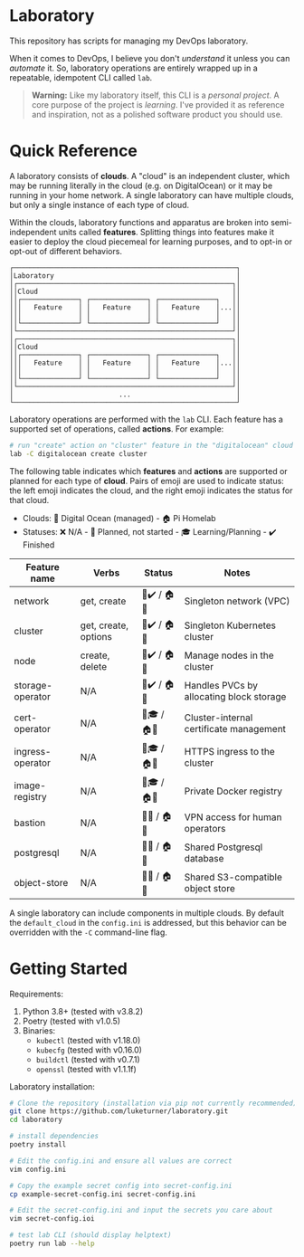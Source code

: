 # Laboratory

This repository has scripts for managing my DevOps laboratory.

When it comes to DevOps, I believe you don't _understand_ it unless you can _automate_ it. So, laboratory operations are entirely wrapped up in a repeatable, idempotent CLI called `lab`.

> **Warning:** Like my laboratory itself, this CLI is a _personal project_. A core purpose of the project is _learning_. I've provided it as reference and inspiration, not as a polished software product you should use.

# Quick Reference

A laboratory consists of **clouds**. A "cloud" is an independent cluster, which may be running literally in the cloud (e.g. on DigitalOcean) or it may be running in your home network. A single laboratory can have multiple clouds, but only a single instance of each type of cloud.

Within the clouds, laboratory functions and apparatus are broken into semi-independent units called **features**. Splitting things into features make it easier to deploy the cloud piecemeal for learning purposes, and to opt-in or opt-out of different behaviors.

```
┌───────────────────────────────────────────────────────┐
│Laboratory                                             │
│┌─────────────────────────────────────────────────────┐│
││Cloud                                                ││
││┌──────────────┐ ┌──────────────┐ ┌──────────────┐   ││
│││   Feature    │ │   Feature    │ │   Feature    │...││
│││              │ │              │ │              │   ││
││└──────────────┘ └──────────────┘ └──────────────┘   ││
│└─────────────────────────────────────────────────────┘│
│┌─────────────────────────────────────────────────────┐│
││Cloud                                                ││
││┌──────────────┐ ┌──────────────┐ ┌──────────────┐   ││
│││   Feature    │ │   Feature    │ │   Feature    │...││
│││              │ │              │ │              │   ││
││└──────────────┘ └──────────────┘ └──────────────┘   ││
│└─────────────────────────────────────────────────────┘│
│                          ...                          │
└───────────────────────────────────────────────────────┘
```

Laboratory operations are performed with the `lab` CLI. Each feature has a supported set of operations, called **actions**. For example:

```bash
# run "create" action on "cluster" feature in the "digitalocean" cloud
lab -C digitalocean create cluster
```

The following table indicates which **features** and **actions** are supported or planned for each type of **cloud**. Pairs of emoji are used to indicate status: the left emoji indicates the cloud, and the right emoji indicates the status for that cloud.

- Clouds: :ocean: Digital Ocean (managed) - :house: Pi Homelab
- Statuses: :x: N/A - :ghost: Planned, not started - :mortar_board: Learning/Planning - :heavy_check_mark: Finished 

| Feature name | Verbs | Status | Notes
|-|-|-|-|
| network           | get, create           | :ocean::heavy_check_mark: / :house::ghost: | Singleton network (VPC)
| cluster           | get, create, options  | :ocean::heavy_check_mark: / :house::ghost: | Singleton Kubernetes cluster
| node              | create, delete        | :ocean::heavy_check_mark: / :house::ghost: | Manage nodes in the cluster
| storage-operator  | N/A                   | :ocean::heavy_check_mark: / :house::ghost: | Handles PVCs by allocating block storage
| cert-operator     | N/A                   | :ocean::mortar_board: / :house::ghost: | Cluster-internal certificate management
| ingress-operator  | N/A                   | :ocean::mortar_board: / :house::ghost: | HTTPS ingress to the cluster
| image-registry    | N/A                   | :ocean::mortar_board: / :house::ghost: | Private Docker registry
| bastion           | N/A                   | :ocean::ghost: / :house::ghost: | VPN access for human operators
| postgresql        | N/A                   | :ocean::ghost: / :house::ghost: | Shared Postgresql database
| object-store      | N/A                   | :ocean::ghost: / :house::ghost: | Shared S3-compatible object store

A single laboratory can include components in multiple clouds. By default the `default_cloud` in the `config.ini` is addressed, but this behavior can be overridden with the `-C` command-line flag.

# Getting Started

Requirements:

1. Python 3.8+ (tested with v3.8.2)
2. Poetry (tested with v1.0.5)
3. Binaries:
    - `kubectl` (tested with v1.18.0)
    - `kubecfg` (tested with v0.16.0)
    - `buildctl` (tested with v0.7.1)
    - `openssl` (tested with v1.1.1f)

Laboratory installation:

``` bash
# Clone the repository (installation via pip not currently recommended)
git clone https://github.com/luketurner/laboratory.git
cd laboratory

# install dependencies
poetry install

# Edit the config.ini and ensure all values are correct
vim config.ini

# Copy the example secret config into secret-config.ini
cp example-secret-config.ini secret-config.ini

# Edit the secret-config.ini and input the secrets you care about
vim secret-config.ioi

# test lab CLI (should display helptext)
poetry run lab --help
```